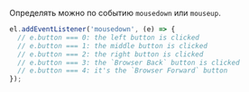 Определять можно по событию `mousedown` или `mouseup`.

```js
el.addEventListener('mousedown', (e) => {
  // e.button === 0: the left button is clicked
  // e.button === 1: the middle button is clicked
  // e.button === 2: the right button is clicked
  // e.button === 3: the `Browser Back` button is clicked
  // e.button === 4: it's the `Browser Forward` button
});
```
